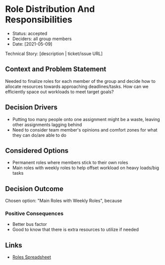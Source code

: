 # Role Distribution And Responsibilities

* Status: accepted
* Deciders: all group members <!-- optional -->
* Date: [2021-05-09] <!-- optional -->

Technical Story: [description | ticket/issue URL] <!-- optional -->

## Context and Problem Statement

Needed to finalize roles for each member of the group and decide how to allocate resources towards approaching deadlines/tasks.
How can we efficiently space out workloads to meet target goals?

## Decision Drivers <!-- optional -->

* Putting too many people onto one assignment might be a waste, leaving other assignments lagging behind
* Need to consider team member's opinions and comfort zones for what they can do/are able to do
<!-- numbers of drivers can vary -->

## Considered Options

* Permanent roles where members stick to their own roles
* Main roles with weekly roles to help offset workload on heavy loads/big tasks
<!-- numbers of options can vary -->

## Decision Outcome

Chosen option: "Main Roles with Weekly Roles", because 

### Positive Consequences <!-- optional -->

* Better bus factor
* Good to know that there is extra resources to utilize if needed


## Links <!-- optional -->

* [Roles Spreadsheet](https://docs.google.com/spreadsheets/d/1OdWSe9vj0CDBX9TT_sgbSt85WAJFDddws1zsv0DDI30/edit#gid=0 "might need access to document")<!-- example: Refined by [ADR-0005](0005-example.md) -->
<!-- numbers of links can vary -->

<!-- markdownlint-disable-file MD013 -->
